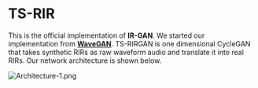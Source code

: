 # TS-RIR

This is the official implementation of **IR-GAN**. We started our implementation from [**WaveGAN**](https://github.com/chrisdonahue/wavegan). TS-RIRGAN is one dimensional CycleGAN that takes synthetic RIRs as raw waveform audio and translate it into real RIRs. Our network architecture is shown below.


![Architecture-1.png](https://github.com/anton-jeran/TS-RIR/blob/main/images/Architecture-1.png)
